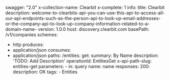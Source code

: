 swagger: "2.0"
x-collection-name: Clearbit
x-complete: 1
info:
  title: Clearbit
  description: welcome-to-clearbits-api-you-can-use-this-api-to-access-all-our-api-endpoints-such-as-the-person-api-to-look-up-email-addresses-or-the-company-api-to-look-up-company-information-related-to-a-domain-name-
  version: 1.0.0
host: discovery.clearbit.com
basePath: /v1/companies
schemes:
- http
produces:
- application/json
consumes:
- application/json
paths:
  /entities:
    get:
      summary: By Name
      description: 'TODO: Add Description'
      operationId: EntitiesGet
      x-api-path-slug: entities-get
      parameters:
      - in: query
        name: name
      responses:
        200:
          description: OK
      tags:
      - Entities